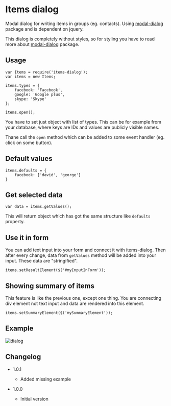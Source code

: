 # Items dialog

Modal dialog for writing items in groups (eg. contacts).
Using [modal-dialog](https://npmjs.org/package/modal-dialog) package and is dependent on jquery.

This dialog is completely without styles, so for styling you have to read more about [modal-dialog](https://npmjs.org/package/modal-dialog) package.

## Usage

```
var Items = require('items-dialog');
var items = new Items;

items.types = {
	facebook: 'Facebook',
	google: 'Google plus',
	skype: 'Skype'
};

items.open();
```

You have to set just object with list of types. This can be for example from your database, where keys are IDs and values
are publicly visible names.

Thane call the `open` method which can be added to some event handler (eg. click on some button).

## Default values

```
items.defaults = {
	facebook: ['david', 'george']
}
```

## Get selected data

```
var data = items.getValues();
```

This will return object which has got the same structure like `defaults` property.

## Use it in form

You can add text input into your form and connect it with items-dialog. Then after every change, data from `getValues` method
will be added into your input. These data are "stringified".

```
items.setResultElement($('#myInputInForm'));
```

## Showing summary of items

This feature is like the previous one, except one thing. You are connecting div element not text input and data are rendered
into this element.

```
items.setSummaryElement($('mySummaryElement'));
```

## Example

![dialog](https://raw.github.com/sakren/node-items-dialog/master/example.png)

## Changelog

* 1.0.1
	+ Added missing example

* 1.0.0
	+ Initial version
